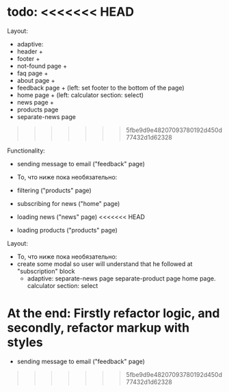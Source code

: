 todo:
<<<<<<< HEAD
=======
 
Layout:
- adaptive:
- header +
- footer +
- not-found page +  
- faq page +
- about page +
- feedback page + (left: set footer to the bottom of the page)
- home page + (left: calculator section: select)
- news page +
- products page
- separate-news page
>>>>>>> 5fbe9d9e48207093780192d450d77432d1d62328

Functionality: 
- sending message to email ("feedback" page)

- То, что ниже пока необязательно:
- filtering ("products" page)
- subscribing for news ("home" page)
- loading news ("news" page)
<<<<<<< HEAD
- loading products ("products" page)

Layout:

- То, что ниже пока необязательно:
- create some modal so user will understand that he followed at "subscription" block
    - adaptive:
        separate-news page
        separate-product page
        home page. calculator section: select

At the end: 
Firstly refactor logic, and secondly, refactor markup with styles
=======
- sending message to email ("feedback" page)
>>>>>>> 5fbe9d9e48207093780192d450d77432d1d62328
